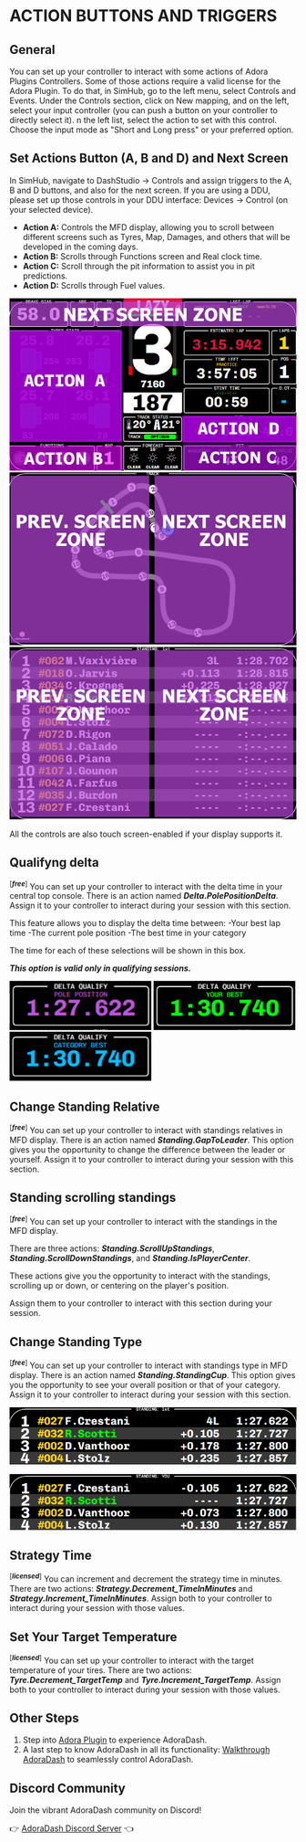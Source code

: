 # ACTION BUTTONS AND TRIGGERS

## General
You can set up your controller to interact with some actions of Adora Plugins Controllers. 
Some of those actions require a valid license for the Adora Plugin. 
To do that, in SimHub, go to the left menu, select Controls and Events. 
Under the Controls section, click on New mapping, and on the left, select your input controller (you can push a button on your controller to directly select it).
n the left list, select the action to set with this control. Choose the input mode as "Short and Long press" or your preferred option.

## Set Actions Button (A, B and D) and Next Screen
In SimHub, navigate to DashStudio -> Controls and assign triggers to the A, B and D buttons, and also for the next screen.
If you are using a DDU, please set up those controls in your DDU interface: Devices -> Control (on your selected device).

- **Action A:** Controls the MFD display, allowing you to scroll between different screens such as Tyres, Map, Damages, and others that will be developed in the coming days.
- **Action B:** Scrolls through Functions screen and Real clock time.
- **Action C:** Scroll through the pit information to assist you in pit predictions.
- **Action D:** Scrolls through Fuel values.

![Maim](/src/images/docs/triggers/action_ad.jpg)
![Track](/src/images/docs/triggers/track_pn.jpg)
![Standing](/src/images/docs/triggers/standing_pn.jpg)

All the controls are also touch screen-enabled if your display supports it.

## Qualifyng delta 
<sup>[___free___]</sup>
You can set up your controller to interact with the delta time in your central top console.
There is an action named ***Delta.PolePositionDelta***.
Assign it to your controller to interact during your session with this section.

This feature allows you to display the delta time between:
-Your best lap time
-The current pole position
-The best time in your category

The time for each of these selections will be shown in this box.

***This option is valid only in qualifying sessions.***

![Pole](/src/images/docs/triggers/pole.jpg) ![Your Best](/src/images/docs/triggers/yourbest.jpg) ![Category](/src/images/docs/triggers/category.jpg)

## Change Standing Relative
<sup>[___free___]</sup>
You can set up your controller to interact with standings relatives in MFD display.
There is an action named ***Standing.GapToLeader***.
This option gives you the opportunity to change the difference between the leader or yourself.
Assign it to your controller to interact during your session with this section.

## Standing scrolling standings 
<sup>[___free___]</sup>
You can set up your controller to interact with the standings in the MFD display.

There are three actions: ***Standing.ScrollUpStandings***, ***Standing.ScrollDownStandings***, and ***Standing.IsPlayerCenter***.

These actions give you the opportunity to interact with the standings, scrolling up or down, or centering on the player's position. 

Assign them to your controller to interact with this section during your session.

## Change Standing Type
<sup>[___free___]</sup>
You can set up your controller to interact with standings type in MFD display.
There is an action named ***Standing.StandingCup***.
This option gives you the opportunity to see your overall position or that of your category.
Assign it to your controller to interact during your session with this section.

![Leader](/src/images/docs/triggers/leader.jpg) 

![You](/src/images/docs/triggers/you.jpg)

## Strategy Time
<sup>[___licensed___]</sup>
You can increment and decrement the strategy time in minutes. 
There are two actions: ***Strategy.Decrement_TimeInMinutes*** and ***Strategy.Increment_TimeInMinutes***. Assign both to your controller to interact during your session with those values.

## Set Your Target Temperature
<sup>[___licensed___]</sup>
You can set up your controller to interact with the target temperature of your tires. 
There are two actions: ***Tyre.Decrement_TargetTemp*** and ***Tyre.Increment_TargetTemp***. Assign both to your controller to interact during your session with those values.

## Other Steps
1. Step into [Adora Plugin](plugin.md) to experience AdoraDash.
2. A last step to know AdoraDash in all its functionality: [Walkthrough AdoraDash](walkthrough.md) to seamlessly control AdoraDash.

## Discord Community
Join the vibrant AdoraDash community on Discord!

👉 [AdoraDash Discord Server](https://discord.gg/2yNzuRc62S) 👈
